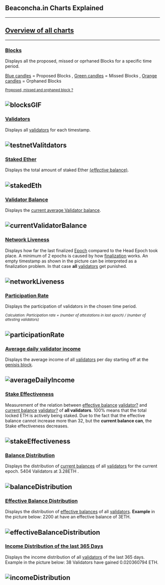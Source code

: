 ## Beaconcha.in Charts Explained
___
## [Overview of all charts](https://beaconcha.in/charts)
___

### [Blocks](https://beaconcha.in/charts/blocks)

Displays all the proposed, missed or oprhaned Blocks for a specific time period. 

<ins>Blue candles</ins> = Proposed Blocks , <ins>Green candles</ins> = Missed Blocks , <ins>Orange candles</ins> = Orphaned Blocks

<sub>[Proposed, missed and orphaned block ?](https://kb.beaconcha.in/glossary#block-status)</sub>

![blocksGIF](https://user-images.githubusercontent.com/26490734/78765940-f3bd3d00-7988-11ea-8734-e6fd35f4e710.gif)
---

### [Validators](https://beaconcha.in/charts/validators)

Displays all [validators](https://kb.beaconcha.in/glossary#validator) for each timestamp.

![testnetValitdators](https://user-images.githubusercontent.com/26490734/78768801-bb1f6280-798c-11ea-91f1-4780830542ee.png)
---

### [Staked Ether](https://beaconcha.in/charts/staked_ether)

Displays the total amount of staked Ether [(*effective* balance)](https://kb.beaconcha.in/glossary#current-balance-and-effective-balance).

![stakedEth](https://user-images.githubusercontent.com/26490734/78771349-52d28000-7990-11ea-9ba6-8ba9904e7f4c.png)
---

### [Validator Balance](https://beaconcha.in/charts/average_balance)

Displays the [current average Validator balance](https://kb.beaconcha.in/glossary#current-balance-and-effective-balance).

![currentValidatorBalance](https://user-images.githubusercontent.com/26490734/78773270-46035b80-7993-11ea-9ab8-e3c64a63b761.png)
---

### [Network Liveness](https://beaconcha.in/charts/network_liveness)

Displays how far the last finalized [Epoch](https://kb.beaconcha.in/glossary#epoch) compared to the Head Epoch took place.
A minimum of 2 epochs is caused by how [finalization](https://kb.beaconcha.in/glossary#finalization) works. An empty timestamp as shown in the picture can be interpreted as a finalization problem. In that case **all** [validators](https://kb.beaconcha.in/glossary#validator) get punished.

![networkLiveness](https://user-images.githubusercontent.com/26490734/78787440-a4880400-79aa-11ea-83c3-d8f57990b964.png)
---

### [Participation Rate](https://beaconcha.in/charts/participation_rate)

Displays the participation of validators in the chosen time period.

<sub> *Calculation: Participation rate = (number of attestations in last epoch) / (number of attesting validators)* </sub>

![participationRate](https://user-images.githubusercontent.com/26490734/78873463-39dad500-7a4b-11ea-801d-635fdfac0ce8.png)
---

### [Average daily validator income](https://beaconcha.in/charts/validator_income)

Displays the average income of all [validators](https://kb.beaconcha.in/glossary#validator) per day starting off at the [genisis block](https://en.bitcoin.it/wiki/Genesis_block).

![averageDailyIncome](https://user-images.githubusercontent.com/26490734/78872647-e4ea8f00-7a49-11ea-9bfa-625fc747e9e6.png)
---

### [Stake Effectiveness](https://beaconcha.in/charts/stake_effectiveness)

Measurement of the relation between [effective balance](https://kb.beaconcha.in/glossary#current-balance-and-effective-balance) [validator?](https://kb.beaconcha.in/glossary#validator) and [current balance](https://kb.beaconcha.in/glossary#current-balance-and-effective-balance) [validator?](https://kb.beaconcha.in/glossary#validator) of **all validators**. 100% means that the total locked ETH is actively being staked. Due to the fact that the effective balance cannot increase more than 32, but the **current balance can**, the Stake effectiveness decreases. 

![stakeEffectiveness](https://user-images.githubusercontent.com/26490734/78873129-a3a6af00-7a4a-11ea-977d-03d182c573b8.png)
---

### [Balance Distribution](https://beaconcha.in/charts/balance_distribution)

Displays the distribution of [current balances](https://kb.beaconcha.in/glossary#current-balance-and-effective-balance) of all [validators](https://kb.beaconcha.in/glossary#validator) for the current epoch. 5404 Validators at 3.28ETH .

![balanceDistribution](https://user-images.githubusercontent.com/26490734/78874403-a3a7ae80-7a4c-11ea-9527-356ce17e81f6.png)
---

### [Effective Balance Distribution](https://beaconcha.in/charts/effective_balance_distribution)

Displays the distribution of [effective balances]((https://kb.beaconcha.in/glossary#current-balance-and-effective-balance)) of all [validators](https://kb.beaconcha.in/glossary#validator). **Example** in the picture below: 2200 at have an effective balance of 3ETH.

![effectiveBalanceDistribution](https://user-images.githubusercontent.com/26490734/78874836-49f3b400-7a4d-11ea-83f3-8254a94a0611.png)
---

### [Income Distribution of the last 365 Days](https://beaconcha.in/charts/performance_distribution_365d)

Displays the income distribution of all [validators](https://kb.beaconcha.in/glossary#validator) of the last 365 days. Example in the picture below: 38 Validators have gained 0.020360794 ETH.

![incomeDistribution](https://user-images.githubusercontent.com/26490734/78877206-c63bc680-7a50-11ea-901b-ab27a404c581.png)
---




